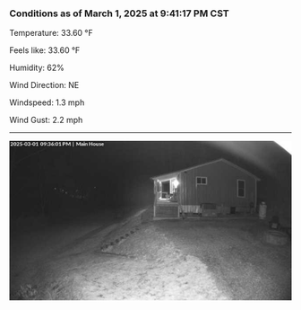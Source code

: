 ### Conditions as of March 1, 2025 at 9:41:17 PM CST 

Temperature: 33.60 &deg;F

Feels like: 33.60 &deg;F

Humidity: 62%

Wind Direction: NE

Windspeed: 1.3 mph

Wind Gust: 2.2 mph

---

<img src="./images/latest.jpeg"/>

